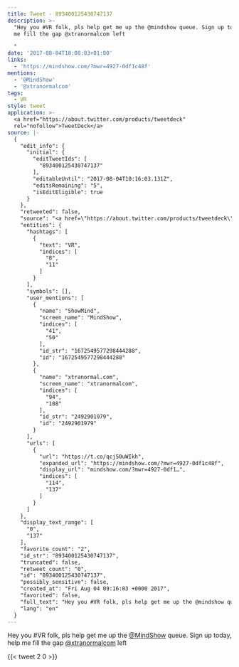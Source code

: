 ```yaml
---
title: Tweet - 893400125430747137
description: >-
  "Hey you #VR folk, pls help get me up the @mindshow queue. Sign up today, help
  me fill the gap @xtranormalcom left

  "
date: '2017-08-04T10:08:03+01:00'
links:
  - 'https://mindshow.com/?mwr=4927-0df1c48f'
mentions:
  - '@MindShow'
  - '@xtranormalcom'
tags:
  - VR
style: tweet
application: >-
  <a href="https://about.twitter.com/products/tweetdeck"
  rel="nofollow">TweetDeck</a>
source: |-
  {
    "edit_info": {
      "initial": {
        "editTweetIds": [
          "893400125430747137"
        ],
        "editableUntil": "2017-08-04T10:16:03.131Z",
        "editsRemaining": "5",
        "isEditEligible": true
      }
    },
    "retweeted": false,
    "source": "<a href=\"https://about.twitter.com/products/tweetdeck\" rel=\"nofollow\">TweetDeck</a>",
    "entities": {
      "hashtags": [
        {
          "text": "VR",
          "indices": [
            "8",
            "11"
          ]
        }
      ],
      "symbols": [],
      "user_mentions": [
        {
          "name": "ShowMind",
          "screen_name": "MindShow",
          "indices": [
            "41",
            "50"
          ],
          "id_str": "1672549577298444288",
          "id": "1672549577298444288"
        },
        {
          "name": "xtranormal.com",
          "screen_name": "xtranormalcom",
          "indices": [
            "94",
            "108"
          ],
          "id_str": "2492901979",
          "id": "2492901979"
        }
      ],
      "urls": [
        {
          "url": "https://t.co/qcj50uWIkh",
          "expanded_url": "https://mindshow.com/?mwr=4927-0df1c48f",
          "display_url": "mindshow.com/?mwr=4927-0df1…",
          "indices": [
            "114",
            "137"
          ]
        }
      ]
    },
    "display_text_range": [
      "0",
      "137"
    ],
    "favorite_count": "2",
    "id_str": "893400125430747137",
    "truncated": false,
    "retweet_count": "0",
    "id": "893400125430747137",
    "possibly_sensitive": false,
    "created_at": "Fri Aug 04 09:16:03 +0000 2017",
    "favorited": false,
    "full_text": "Hey you #VR folk, pls help get me up the @mindshow queue. Sign up today, help me fill the gap @xtranormalcom left\nhttps://t.co/qcj50uWIkh",
    "lang": "en"
  }
---
```

Hey you #VR folk, pls help get me up the [@MindShow](https://twitter.com/@MindShow) queue. Sign up today, help me fill the gap [@xtranormalcom](https://twitter.com/@xtranormalcom) left

    
{{< tweet 2 0 >}}
    
